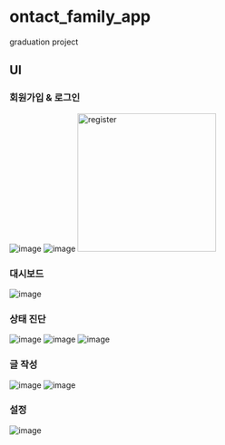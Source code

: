 # ontact_family_app

graduation project

## UI

### 회원가입 & 로그인
![image](https://user-images.githubusercontent.com/63990390/170707126-7f1f41c3-ae95-4657-9ffb-aef9edc59d2f.png)
![image](https://user-images.githubusercontent.com/63990390/170707218-023d4363-0d03-42c9-aff1-1a997c372d49.png)
<img width="244" alt="register" src="https://user-images.githubusercontent.com/62698626/178191712-fed5bbe8-c579-42d8-83e0-31664b843c56.png">


### 대시보드
![image](https://user-images.githubusercontent.com/63990390/172875185-02735f07-271a-40f3-92a2-759a93090b3b.png)

### 상태 진단
![image](https://user-images.githubusercontent.com/63990390/172873629-9ec6201d-2df1-4f35-9b18-84e769e4d7da.png)
![image](https://user-images.githubusercontent.com/63990390/172873721-650a5b69-1344-4ac9-9efe-d56bbc7086c7.png)
![image](https://user-images.githubusercontent.com/63990390/172873845-fbe62235-5e09-47e8-a010-fd73f4c1c549.png)

### 글 작성
![image](https://user-images.githubusercontent.com/63990390/172873947-3bf1e9cd-1d1a-4d5b-bd03-2e4fdcc40c0f.png)
![image](https://user-images.githubusercontent.com/63990390/172874015-6060fe9f-8d9e-42cc-99b0-6d08eed644ab.png)

### 설정
![image](https://user-images.githubusercontent.com/63990390/170707633-9aaadc48-7151-4f1e-8948-979c4f5e609f.png)




